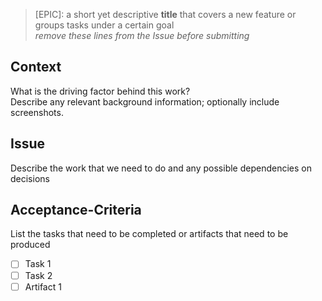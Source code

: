 
>[EPIC]: a short yet descriptive **title** that covers a new feature or groups tasks under a certain goal <br />
>_remove these lines from the Issue before submitting_


## Context
What is the driving factor behind this work? <br/>
Describe any relevant background information; optionally include screenshots.

## Issue
Describe the work that we need to do and any possible dependencies on decisions 

## Acceptance-Criteria
List the tasks that need to be completed or artifacts that need to be produced
- [ ] Task 1
- [ ] Task 2
- [ ] Artifact 1
